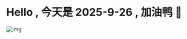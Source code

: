 
# Hello , 今天是 2025-9-26 , 加油鸭 🤭

![img](https://v1.jinrishici.com/all.svg?font-size=18&spacing=4)


